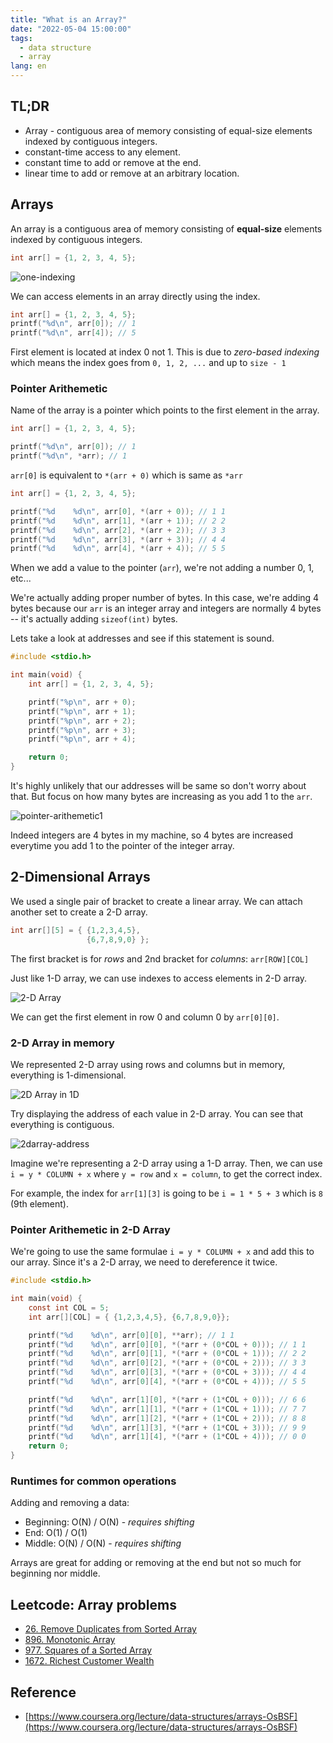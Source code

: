 ```yaml
---
title: "What is an Array?"
date: "2022-05-04 15:00:00"
tags: 
  - data structure
  - array
lang: en
---
```


## TL;DR
- Array - contiguous area of memory consisting of equal-size elements indexed by contiguous integers.
- constant-time access to any element.
- constant time to add or remove at the end.
- linear time to add or remove at an arbitrary location.

## Arrays
An array is a contiguous area of memory consisting of **equal-size** elements indexed by contiguous integers.

```c
int arr[] = {1, 2, 3, 4, 5};
```

![one-indexing](/images/posts/what-is-an-array/one-indexing.png)

We can access elements in an array directly using the index.

```c
int arr[] = {1, 2, 3, 4, 5};
printf("%d\n", arr[0]); // 1
printf("%d\n", arr[4]); // 5
```

First element is located at index 0 not 1. This is due to *zero-based indexing* which means the index goes from `0, 1, 2, ...` and up to `size - 1`

### Pointer Arithemetic
Name of the array is a pointer which points to the first element in the array.

```c
int arr[] = {1, 2, 3, 4, 5};

printf("%d\n", arr[0]); // 1
printf("%d\n", *arr); // 1
```

`arr[0]` is equivalent to `*(arr + 0)` which is same as `*arr`

```c
int arr[] = {1, 2, 3, 4, 5};

printf("%d    %d\n", arr[0], *(arr + 0)); // 1 1
printf("%d    %d\n", arr[1], *(arr + 1)); // 2 2
printf("%d    %d\n", arr[2], *(arr + 2)); // 3 3
printf("%d    %d\n", arr[3], *(arr + 3)); // 4 4
printf("%d    %d\n", arr[4], *(arr + 4)); // 5 5
```

When we add a value to the pointer (`arr`), we're not adding a number 0, 1, etc...

We're actually adding proper number of bytes. In this case, we're adding 4 bytes because our `arr` is an integer array and integers are normally 4 bytes -- it's actually adding `sizeof(int)` bytes.

Lets take a look at addresses and see if this statement is sound.
```c
#include <stdio.h>

int main(void) {
	int arr[] = {1, 2, 3, 4, 5};

	printf("%p\n", arr + 0);
	printf("%p\n", arr + 1);
	printf("%p\n", arr + 2);
	printf("%p\n", arr + 3);
	printf("%p\n", arr + 4);

	return 0;
}
```

It's highly unlikely that our addresses will be same so don't worry about that. But focus on how many bytes are increasing as you add 1 to the `arr`.

![pointer-arithemetic1](/images/posts/what-is-an-array/pointer-arithemetic1.png)

Indeed integers are 4 bytes in my machine, so 4 bytes are increased everytime you add 1 to the pointer of the integer array.

## 2-Dimensional Arrays

We used a single pair of bracket to create a linear array. We can attach another set to create a 2-D array.

```c
int arr[][5] = { {1,2,3,4,5}, 
                 {6,7,8,9,0} };
```

The first bracket is for *rows* and 2nd bracket for *columns*: `arr[ROW][COL]`

Just like 1-D array, we can use indexes to access elements in 2-D array.

![2-D Array](/images/posts/what-is-an-array/2darray.png)

We can get the first element in row 0 and column 0 by `arr[0][0]`.

### 2-D Array in memory

We represented 2-D array using rows and columns but in memory, everything is 1-dimensional.

![2D Array in 1D](/images/posts/what-is-an-array/2darray-in-1d.png)

Try displaying the address of each value in 2-D array. You can see that everything is contiguous.

![2darray-address](/images/posts/what-is-an-array/2darray-address.png)

Imagine we're representing a 2-D array using a 1-D array. 
Then, we can use `i = y * COLUMN + x` where `y = row` and `x = column`, to get the correct index. 

For example, the index for `arr[1][3]` is going to be `i = 1 * 5 + 3` which is `8` (9th element).

### Pointer Arithemetic in 2-D Array

We're going to use the same formulae `i = y * COLUMN + x` and add this to our array. Since it's a 2-D array, we need to dereference it twice.
```c
#include <stdio.h>

int main(void) {
	const int COL = 5;
	int arr[][COL] = { {1,2,3,4,5}, {6,7,8,9,0}};

	printf("%d    %d\n", arr[0][0], **arr); // 1 1
	printf("%d    %d\n", arr[0][0], *(*arr + (0*COL + 0))); // 1 1
	printf("%d    %d\n", arr[0][1], *(*arr + (0*COL + 1))); // 2 2
	printf("%d    %d\n", arr[0][2], *(*arr + (0*COL + 2))); // 3 3 
	printf("%d    %d\n", arr[0][3], *(*arr + (0*COL + 3))); // 4 4
	printf("%d    %d\n", arr[0][4], *(*arr + (0*COL + 4))); // 5 5

	printf("%d    %d\n", arr[1][0], *(*arr + (1*COL + 0))); // 6 6 
	printf("%d    %d\n", arr[1][1], *(*arr + (1*COL + 1))); // 7 7 
	printf("%d    %d\n", arr[1][2], *(*arr + (1*COL + 2))); // 8 8 
	printf("%d    %d\n", arr[1][3], *(*arr + (1*COL + 3))); // 9 9
	printf("%d    %d\n", arr[1][4], *(*arr + (1*COL + 4))); // 0 0 
	return 0;
}
```

### Runtimes for common operations
Adding and removing a data:
- Beginning: O(N) / O(N) - *requires shifting*
- End: O(1) / O(1)
- Middle: O(N) / O(N) - *requires shifting*

Arrays are great for adding or removing at the end but not so much for beginning nor middle.

## Leetcode: Array problems
- [26. Remove Duplicates from Sorted Array](https://leetcode.com/problems/remove-duplicates-from-sorted-array/)
- [896. Monotonic Array](https://leetcode.com/problems/monotonic-array/)
- [977. Squares of a Sorted Array](https://leetcode.com/problems/squares-of-a-sorted-array/)
- [1672. Richest Customer Wealth](https://leetcode.com/problems/richest-customer-wealth/)

## Reference
- [https://www.coursera.org/lecture/data-structures/arrays-OsBSF](https://www.coursera.org/lecture/data-structures/arrays-OsBSF)
